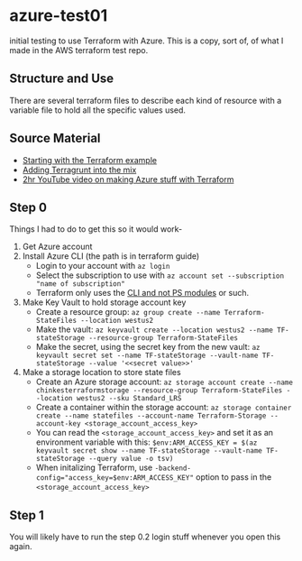 # azure-test01
initial testing to use Terraform with Azure. This is a copy, sort of, of what I made in the AWS terraform test repo. 

## Structure and Use
There are several terraform files to describe each kind of resource with a variable file to hold all the specific values used.

## Source Material
* [Starting with the Terraform example](https://learn.hashicorp.com/tutorials/terraform/azure-build?in=terraform/azure-get-started)
* [Adding Terragrunt into the mix](https://gaunacode.com/using-terragrunt-to-deploy-to-azure)
* [2hr YouTube video on making Azure stuff with Terraform](https://www.youtube.com/watch?v=V53AHWun17s)

## Step 0
Things I had to do to get this so it would work-
1. Get Azure account
2. Install Azure CLI (the path is in terraform guide)
   - Login to your account with `az login`
   - Select the subscription to use with `az account set --subscription "name of subscription"`
   - Terraform only uses the [CLI and not PS modules](https://registry.terraform.io/providers/hashicorp/azurerm/latest/docs/guides/azure_cli#important-notes-about-authenticating-using-the-azure-cli) or such.
3. Make Key Vault to hold storage account key
   - Create a resource group: `az group create --name Terraform-StateFiles --location westus2`
   - Make the vault: `az keyvault create --location westus2 --name TF-stateStorage --resource-group Terraform-StateFiles`
   - Make the secret, using the secret key from the new vault: `az keyvault secret set --name TF-stateStorage --vault-name TF-stateStorage --value '<<secret value>>'`
4. Make a storage location to store state files
   - Create an Azure storage account: `az storage account create --name chinkesterraformstorage --resource-group Terraform-StateFiles --location westus2 --sku Standard_LRS`
   - Create a container within the storage account: `az storage container create --name statefiles --account-name Terraform-Storage --account-key <storage_account_access_key>`
   - You can read the `<storage_account_access_key>` and set it as an environment variable with this: `$env:ARM_ACCESS_KEY = $(az keyvault secret show --name TF-stateStorage --vault-name TF-stateStorage --query value -o tsv)`
   - When initalizing Terraform, use `-backend-config="access_key=$env:ARM_ACCESS_KEY"` option to pass in the `<storage_account_access_key>`

## Step 1
You will likely have to run the step 0.2 login stuff whenever you open this again.